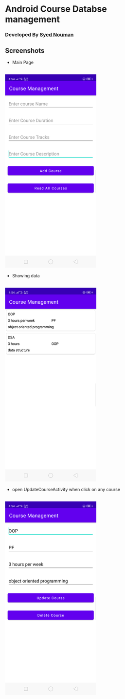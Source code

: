 # Android Course Databse management


### Developed By [Syed Nouman](https://github.com/NoumanShah042)
 
                

## Screenshots

* Main Page
<br><br>
<img src="screenshots/c.png" width="300">
 

* Showing data 
<br><br>
<img src="screenshots/a.png" width="300">



* open UpdateCourseActivity when click on any course
<br><br>
<img src="screenshots/b.png" width="300">

